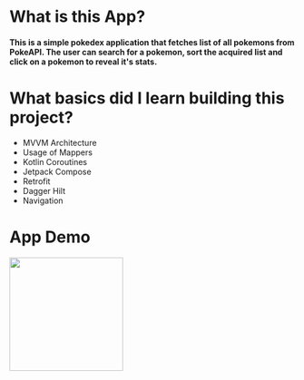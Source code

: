 <h1>What is this App?</h1>
<h4>This is a simple pokedex application that fetches list of all pokemons from PokeAPI. The user can search for a pokemon, sort the acquired list and click on a pokemon to reveal it's stats.</h4>
<h1>What basics did I learn building this project?</h1>
<ul>
  <li>MVVM Architecture</li>
  <li>Usage of Mappers</li>
  <li>Kotlin Coroutines</li>
  <li>Jetpack Compose</li>
  <li>Retrofit</li>
  <li>Dagger Hilt</li>
  <li>Navigation</li>
</ul>


<h1>App Demo</h1>

<img src="ReadmeResources/Pokedex.gif" width="200px">

